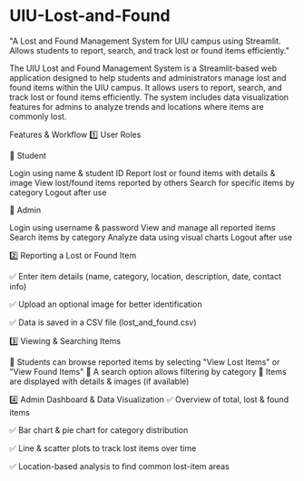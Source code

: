 # UIU-Lost-and-Found
"A Lost and Found Management System for UIU campus using Streamlit. Allows students to report, search, and track lost or found items efficiently."

The UIU Lost and Found Management System is a Streamlit-based web application designed to help students and administrators manage lost and found items within the UIU campus. It allows users to report, search, and track lost or found items efficiently. The system includes data visualization features for admins to analyze trends and locations where items are commonly lost.

Features & Workflow
1️⃣ User Roles

🔹 Student

Login using name & student ID
Report lost or found items with details & image
View lost/found items reported by others
Search for specific items by category
Logout after use

🔹 Admin

Login using username & password
View and manage all reported items
Search items by category
Analyze data using visual charts
Logout after use

2️⃣ Reporting a Lost or Found Item

✅ Enter item details (name, category, location, description, date, contact info)

✅ Upload an optional image for better identification

✅ Data is saved in a CSV file (lost_and_found.csv)

3️⃣ Viewing & Searching Items

🔹 Students can browse reported items by selecting "View Lost Items" or "View Found Items"
🔹 A search option allows filtering by category
🔹 Items are displayed with details & images (if available)

4️⃣ Admin Dashboard & Data Visualization
✅ Overview of total, lost & found items

✅ Bar chart & pie chart for category distribution

✅ Line & scatter plots to track lost items over time

✅ Location-based analysis to find common lost-item areas
